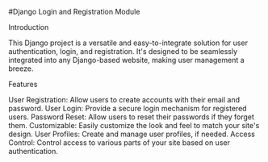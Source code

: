 #Django Login and Registration Module

Introduction

This Django project is a versatile and easy-to-integrate solution for user authentication, login, and registration. It's designed to be seamlessly integrated into any Django-based website, making user management a breeze.

Features

User Registration: Allow users to create accounts with their email and password.
User Login: Provide a secure login mechanism for registered users.
Password Reset: Allow users to reset their passwords if they forget them.
Customizable: Easily customize the look and feel to match your site's design.
User Profiles: Create and manage user profiles, if needed.
Access Control: Control access to various parts of your site based on user authentication.
